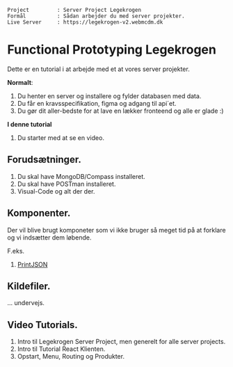 ```
Project         : Server Project Legekrogen
Formål          : Sådan arbejder du med server projekter.
Live Server     : https://legekrogen-v2.webmcdm.dk
```

# Functional Prototyping Legekrogen

Dette er en tutorial i at arbejde med et at vores server projekter.

**Normalt**:
1. Du henter en server og installere og fylder databasen med data.
2. Du får en kravsspecifikation, figma og adgang til api´et.
3. Du gør dit aller-bedste for at lave en lækker fronteend og alle er glade :)

**I denne tutorial**
1. Du starter med at se en video.

## Forudsætninger.

1. Du skal have MongoDB/Compass installeret.
2. Du skal have POSTman installeret.
3. Visual-Code og alt der der.

## Komponenter.

Der vil blive brugt komponeter som vi ikke bruger så meget tid på at forklare og vi indsætter dem løbende.

F.eks.
1. [PrintJSON](./components/printJson.md)

## Kildefiler.

... undervejs.

## Video Tutorials.

1. Intro til Legekrogen Server Project, men generelt for alle server projects.
2. Intro til Tutorial React Klienten.
3. Opstart, Menu, Routing og Produkter.